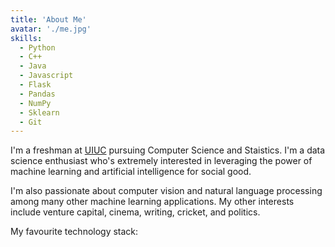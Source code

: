 ```yaml
---
title: 'About Me'
avatar: './me.jpg'
skills:
  - Python
  - C++
  - Java
  - Javascript
  - Flask
  - Pandas
  - NumPy
  - Sklearn
  - Git
---
```


I'm a freshman at [UIUC](https://illinois.edu/) pursuing Computer Science and Staistics. I'm a data science enthusiast who's extremely interested in leveraging the power of machine learning and artificial intelligence for social good. 

I'm also passionate about computer vision and natural language processing among many other machine learning applications. My other interests include venture capital, cinema, writing, cricket, and politics.

My favourite technology stack:

